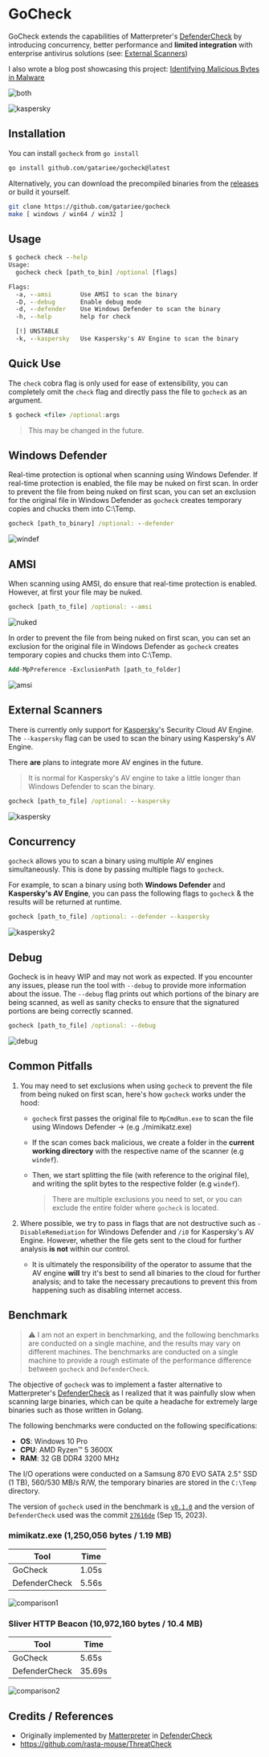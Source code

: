 # GoCheck

GoCheck extends the capabilities of Matterpreter's [DefenderCheck](https://github.com/matterpreter/DefenderCheck) by introducing concurrency, better performance and **limited integration** with enterprise antivirus solutions (see: [External Scanners](#external-scanners))

I also wrote a blog post showcasing this project: [Identifying Malicious Bytes in Malware](https://gatari.dev/posts/identifying-malicious-bytes-in-malware/)

![both](https://i.gyazo.com/5bb7681b57cd8736329ccd22ac7e9d7c.png)

![kaspersky](https://i.gyazo.com/346a57bb13a2b6fef5f6ae889c9e45d2.png)

## Installation
You can install `gocheck` from `go install`
```bash
go install github.com/gatariee/gocheck@latest
```

Alternatively, you can download the precompiled binaries from the [releases](https://github.com/gatariee/gocheck/releases) or build it yourself.
```bash
git clone https://github.com/gatariee/gocheck
make [ windows / win64 / win32 ]
```

## Usage
```cmd
$ gocheck check --help
Usage:
  gocheck check [path_to_bin] /optional [flags]

Flags:
  -a, --amsi        Use AMSI to scan the binary
  -D, --debug       Enable debug mode
  -d, --defender    Use Windows Defender to scan the binary
  -h, --help        help for check

  [!] UNSTABLE
  -k, --kaspersky   Use Kaspersky's AV Engine to scan the binary
```

## Quick Use
The `check` cobra flag is only used for ease of extensibility, you can completely omit the `check` flag and directly pass the file to `gocheck` as an argument.

```cmd
$ gocheck <file> /optional:args
```

> This may be changed in the future.

## Windows Defender
Real-time protection is optional when scanning using Windows Defender. If real-time protection is enabled, the file may be nuked on first scan. In order to prevent the file from being nuked on first scan, you can set an exclusion for the original file in Windows Defender as `gocheck` creates temporary copies and chucks them into C:\Temp.
```cmd
gocheck [path_to_binary] /optional: --defender
```
![windef](https://i.gyazo.com/3c9b5366f9565e0b3891d70ee78e70a2.png)

## AMSI
When scanning using AMSI, do ensure that real-time protection is enabled. However, at first your file may be nuked.
```cmd
gocheck [path_to_file] /optional: --amsi
```
![nuked](https://i.gyazo.com/0ca26f2f63d0118df6fbd1e6e786eee8.png)

In order to prevent the file from being nuked on first scan, you can set an exclusion for the original file in Windows Defender as `gocheck` creates temporary copies and chucks them into C:\Temp.
```ps
Add-MpPreference -ExclusionPath [path_to_folder]
```
![amsi](https://i.gyazo.com/0c0a437eafe2c945c7d1188fdd9ec86d.png)

## External Scanners
There is currently only support for [Kaspersky](https://www.kaspersky.com/security-cloud)'s Security Cloud AV Engine. The `--kaspersky` flag can be used to scan the binary using Kaspersky's AV Engine.

There **are** plans to integrate more AV engines in the future.

> It is normal for Kaspersky's AV engine to take a little longer than Windows Defender to scan the binary.
```cmd
gocheck [path_to_file] /optional: --kaspersky
```
![kaspersky](https://i.gyazo.com/346a57bb13a2b6fef5f6ae889c9e45d2.png)

## Concurrency
`gocheck` allows you to scan a binary using multiple AV engines simultaneously. This is done by passing multiple flags to `gocheck`. 

For example, to scan a binary using both **Windows Defender** and **Kaspersky's AV Engine**, you can pass the following flags to `gocheck` & the results will be returned at runtime.
```cmd
gocheck [path_to_file] /optional: --defender --kaspersky
```
![kaspersky2](https://i.gyazo.com/3cd9b23ab285c33804a11c7440b1cdfc.png)

## Debug
Gocheck is in heavy WIP and may not work as expected. If you encounter any issues, please run the tool with `--debug` to provide more information about the issue. The `--debug` flag prints out which portions of the binary are being scanned, as well as sanity checks to ensure that the signatured portions are being correctly scanned. 
```cmd
gocheck [path_to_file] /optional: --debug
```
![debug](https://i.gyazo.com/c6bb797e5b507b2ba7fc0d007575a410.png)

## Common Pitfalls
1. You may need to set exclusions when using `gocheck` to prevent the file from being nuked on first scan, here's how `gocheck` works under the hood:
    * `gocheck` first passes the original file to `MpCmdRun.exe` to scan the file using Windows Defender -> (e.g ./mimikatz.exe)
    * If the scan comes back malicious, we create a folder in the **current working directory** with the respective name of the scanner (e.g `windef`).
    * Then, we start splitting the file (with reference to the original file), and writing the split bytes to the respective folder (e.g `windef`).

      > There are multiple exclusions you need to set, or you can exclude the entire folder where `gocheck` is located.
  
2. Where possible, we try to pass in flags that are not destructive such as `-DisableRemediation` for Windows Defender and `/i0` for Kaspersky's AV Engine. However, whether the file gets sent to the cloud for further analysis **is not** within our control.
    * It is ultimately the responsibility of the operator to assume that the AV engine **will** try it's best to send all binaries to the cloud for further analysis; and to take the necessary precautions to prevent this from happening such as disabling internet access.



## Benchmark
> ⚠️ I am not an expert in benchmarking, and the following benchmarks are conducted on a single machine, and the results may vary on different machines. The benchmarks are conducted on a single machine to provide a rough estimate of the performance difference between `gocheck` and `DefenderCheck`.

The objective of `gocheck` was to implement a faster alternative to Matterpreter's [DefenderCheck](https://github.com/matterpreter/DefenderCheck) as I realized that it was painfully slow when scanning large binaries, which can be quite a headache for extremely large binaries such as those written in Golang.

The following benchmarks were conducted on the following specifications:
* **OS**: Windows 10 Pro
* **CPU**: AMD Ryzen™ 5 3600X
* **RAM**: 32 GB DDR4 3200 MHz

The I/O operations were conducted on a Samsung 870 EVO SATA 2.5" SSD (1 TB), 560/530 MB/s R/W, the temporary binaries are stored in the `C:\Temp` directory.

The version of `gocheck` used in the benchmark is [`v0.1.0`](https://github.com/gatariee/gocheck/releases/download/v1.3.0/gocheck64.exe) and the version of `DefenderCheck` used was the commit [`27616de`](https://github.com/matterpreter/DefenderCheck/commit/27616dea8d27a9d926f5b2178b114109f482c60b) (Sep 15, 2023).

### mimikatz.exe (1,250,056 bytes / 1.19 MB)

| Tool | Time |
|------|------|
| GoCheck | 1.05s |
| DefenderCheck | 5.56s |

![comparison1](./assets/38138d0696414c4828e0caf498a8f0e1.png)

### Sliver HTTP Beacon (10,972,160 bytes / 10.4 MB)

| Tool | Time |
|------|------|
| GoCheck | 5.65s |
| DefenderCheck | 35.69s |

![comparison2](./assets/8bf97de7a1fd7b1a6d56362b3eaad39b.png)

## Credits / References
* Originally implemented by [Matterpreter](https://github.com/matterpreter) in [DefenderCheck](https://github.com/matterpreter/DefenderCheck)
* https://github.com/rasta-mouse/ThreatCheck
